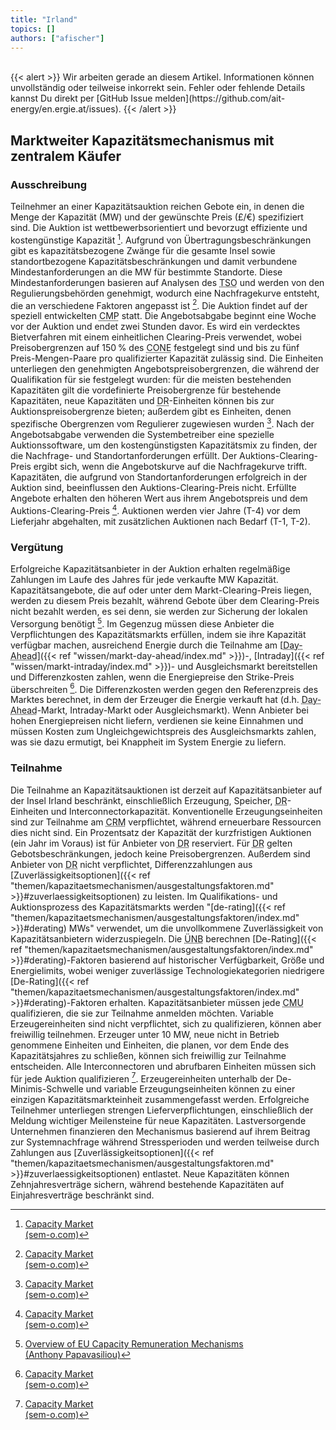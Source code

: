 ```yaml
---
title: "Irland"
topics: []
authors: ["afischer"]
---
```


<br>
{{< alert >}}
Wir arbeiten gerade an diesem Artikel. Informationen können unvollständig oder teilweise inkorrekt sein. Fehler oder fehlende Details kannst Du direkt per [GitHub Issue melden](https://github.com/ait-energy/en.ergie.at/issues).
{{< /alert >}}

## Marktweiter Kapazitätsmechanismus mit zentralem Käufer

### Ausschreibung

Teilnehmer an einer Kapazitätsauktion reichen Gebote ein, in denen die Menge der Kapazität (MW) und der gewünschte Preis (£/€) spezifiziert sind. Die Auktion ist wettbewerbsorientiert und bevorzugt effiziente und kostengünstige Kapazität [^1]. Aufgrund von Übertragungsbeschränkungen gibt es kapazitätsbezogene Zwänge für die gesamte Insel sowie standortbezogene Kapazitätsbeschränkungen und damit verbundene Mindestanforderungen an die MW für bestimmte Standorte. Diese Mindestanforderungen basieren auf Analysen des <abbr title="Transmission System Operator">TSO</abbr> und werden von den Regulierungsbehörden genehmigt, wodurch eine Nachfragekurve entsteht, die an verschiedene Faktoren angepasst ist [^1]. Die Auktion findet auf der speziell entwickelten <abbr title="Capacity Market Platform">CMP</abbr> statt. Die Angebotsabgabe beginnt eine Woche vor der Auktion und endet zwei Stunden davor. Es wird ein verdecktes Bietverfahren mit einem einheitlichen Clearing-Preis verwendet, wobei Preisobergrenzen auf 150 % des <abbr title="Cost of New Entry">CONE</abbr> festgelegt sind und bis zu fünf Preis-Mengen-Paare pro qualifizierter Kapazität zulässig sind. Die Einheiten unterliegen den genehmigten Angebotspreisobergrenzen, die während der Qualifikation für sie festgelegt wurden: für die meisten bestehenden Kapazitäten gilt die vordefinierte Preisobergrenze für bestehende Kapazitäten, neue Kapazitäten und <abbr title="Demand Response">DR</abbr>-Einheiten können bis zur Auktionspreisobergrenze bieten; außerdem gibt es Einheiten, denen spezifische Obergrenzen vom Regulierer zugewiesen wurden [^1]. Nach der Angebotsabgabe verwenden die Systembetreiber eine spezielle Auktionssoftware, um den kostengünstigsten Kapazitätsmix zu finden, der die Nachfrage- und Standortanforderungen erfüllt. Der Auktions-Clearing-Preis ergibt sich, wenn die Angebotskurve auf die Nachfragekurve trifft. Kapazitäten, die aufgrund von Standortanforderungen erfolgreich in der Auktion sind, beeinflussen den Auktions-Clearing-Preis nicht. Erfüllte Angebote erhalten den höheren Wert aus ihrem Angebotspreis und dem Auktions-Clearing-Preis [^1]. Auktionen werden vier Jahre (T-4) vor dem Lieferjahr abgehalten, mit zusätzlichen Auktionen nach Bedarf (T-1, T-2).

### Vergütung

Erfolgreiche Kapazitätsanbieter in der Auktion erhalten regelmäßige Zahlungen im Laufe des Jahres für jede verkaufte MW Kapazität. Kapazitätsangebote, die auf oder unter dem Markt-Clearing-Preis liegen, werden zu diesem Preis bezahlt, während Gebote über dem Clearing-Preis nicht bezahlt werden, es sei denn, sie werden zur Sicherung der lokalen Versorgung benötigt [^2]. Im Gegenzug müssen diese Anbieter die Verpflichtungen des Kapazitätsmarkts erfüllen, indem sie ihre Kapazität verfügbar machen, ausreichend Energie durch die Teilnahme am [<abbr title="Day-Ahead">Day-Ahead</abbr>]({{< ref "wissen/markt-day-ahead/index.md" >}})-, [Intraday]({{< ref "wissen/markt-intraday/index.md" >}})- und Ausgleichsmarkt bereitstellen und Differenzkosten zahlen, wenn die Energiepreise den Strike-Preis überschreiten [^1]. Die Differenzkosten werden gegen den Referenzpreis des Marktes berechnet, in dem der Erzeuger die Energie verkauft hat (d.h. <abbr title="Day-Ahead">Day-Ahead</abbr>-Markt, Intraday-Markt oder Ausgleichsmarkt). Wenn Anbieter bei hohen Energiepreisen nicht liefern, verdienen sie keine Einnahmen und müssen Kosten zum Ungleichgewichtspreis des Ausgleichsmarkts zahlen, was sie dazu ermutigt, bei Knappheit im System Energie zu liefern.

### Teilnahme

Die Teilnahme an Kapazitätsauktionen ist derzeit auf Kapazitätsanbieter auf der Insel Irland beschränkt, einschließlich Erzeugung, Speicher, <abbr title="Demand Response">DR</abbr>-Einheiten und Interconnectorkapazität. Konventionelle Erzeugungseinheiten sind zur Teilnahme am <abbr title="Capacity Remuneration Mechanism">CRM</abbr> verpflichtet, während erneuerbare Ressourcen dies nicht sind. Ein Prozentsatz der Kapazität der kurzfristigen Auktionen (ein Jahr im Voraus) ist für Anbieter von <abbr title="Demand Response">DR</abbr> reserviert. Für <abbr title="Demand Response">DR</abbr> gelten Gebotsbeschränkungen, jedoch keine Preisobergrenzen. Außerdem sind Anbieter von <abbr title="Demand Response">DR</abbr> nicht verpflichtet, Differenzzahlungen aus [Zuverlässigkeitsoptionen]({{< ref "themen/kapazitaetsmechanismen/ausgestaltungsfaktoren.md" >}}#zuverlaessigkeitsoptionen) zu leisten. Im Qualifikations- und Auktionsprozess des Kapazitätsmarkts werden "[de-rating]({{< ref "themen/kapazitaetsmechanismen/ausgestaltungsfaktoren/index.md" >}}#derating) MWs" verwendet, um die unvollkommene Zuverlässigkeit von Kapazitätsanbietern widerzuspiegeln. Die <abbr title="Transmission System Operator">ÜNB</abbr> berechnen [De-Rating]({{< ref "themen/kapazitaetsmechanismen/ausgestaltungsfaktoren/index.md" >}}#derating)-Faktoren basierend auf historischer Verfügbarkeit, Größe und Energielimits, wobei weniger zuverlässige Technologiekategorien niedrigere [De-Rating]({{< ref "themen/kapazitaetsmechanismen/ausgestaltungsfaktoren/index.md" >}}#derating)-Faktoren erhalten. Kapazitätsanbieter müssen jede <abbr title="Capacity Market Unit">CMU</abbr> qualifizieren, die sie zur Teilnahme anmelden möchten. Variable Erzeugereinheiten sind nicht verpflichtet, sich zu qualifizieren, können aber freiwillig teilnehmen. Erzeuger unter 10&nbsp;MW, neue nicht in Betrieb genommene Einheiten und Einheiten, die planen, vor dem Ende des Kapazitätsjahres zu schließen, können sich freiwillig zur Teilnahme entscheiden. Alle Interconnectoren und abrufbaren Einheiten müssen sich für jede Auktion qualifizieren [^1]. Erzeugereinheiten unterhalb der De-Minimis-Schwelle und variable Erzeugungseinheiten können zu einer einzigen Kapazitätsmarkteinheit zusammengefasst werden. Erfolgreiche Teilnehmer unterliegen strengen Lieferverpflichtungen, einschließlich der Meldung wichtiger Meilensteine für neue Kapazitäten. Lastversorgende Unternehmen finanzieren den Mechanismus basierend auf ihrem Beitrag zur Systemnachfrage während Stressperioden und werden teilweise durch Zahlungen aus [Zuverlässigkeitsoptionen]({{< ref "themen/kapazitaetsmechanismen/ausgestaltungsfaktoren.md" >}}#zuverlaessigkeitsoptionen) entlastet. Neue Kapazitäten können Zehnjahresverträge sichern, während bestehende Kapazitäten auf Einjahresverträge beschränkt sind.

<!-- Fußnoten -->

[^1]: [Capacity Market<br>(sem-o.com)](http://www.sem-o.com/markets/capacity-market-overview/)

[^2]: [Overview of EU Capacity Remuneration Mechanisms<br>(Anthony Papavasiliou)](https://www.raaey.gr/energeia/wp-content/uploads/2021/05/Report-I-CRM-final.pdf) 
